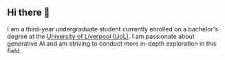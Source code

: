 ## Hi there 👋

I am a third-year undergraduate student currently enrolled on a bachelor's degree at the [University of Liverpool (UoL)](https://www.liverpool.ac.uk). I am passionate about generative AI and am striving to conduct more in-depth exploration in this field.

<!--
**aiHelpmate/aiHelpmate** is a ✨ _special_ ✨ repository because its `README.md` (this file) appears on your GitHub profile.

Here are some ideas to get you started:

- 🔭 I’m currently working on ...
- 🌱 I’m currently learning ...
- 👯 I’m looking to collaborate on ...
- 🤔 I’m looking for help with ...
- 💬 Ask me about ...
- 📫 How to reach me: ...
- 😄 Pronouns: ...
- ⚡ Fun fact: ...
-->
